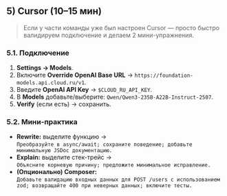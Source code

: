 ## 5) Cursor (10–15 мин)

> Если у части команды уже был настроен Cursor — просто быстро валидируем подключение и делаем 2 мини-упражнения.

### 5.1. Подключение
1. **Settings → Models**.  
2. Включите **Override OpenAI Base URL** → `https://foundation-models.api.cloud.ru/v1`.  
3. Введите **OpenAI API Key** → `$CLOUD_RU_API_KEY`.  
4. В **Models** добавьте/выберите: `Qwen/Qwen3-235B-A22B-Instruct-2507`.  
5. **Verify** (если есть) → сохранить.

### 5.2. Мини-практика
- **Rewrite:** выделите функцию →  
  `Преобразуйте в async/await; сохраните поведение; добавьте минимальную JSDoc документацию.`  
- **Explain:** выделите стек-трейс →  
  `Объясните корневую причину; предложите минимальное исправление.`  
- **(Опционально) Composer:**  
  `Добавьте валидацию входных данных для POST /users с использованием zod; возвращайте 400 при неверных данных; включите тесты.`